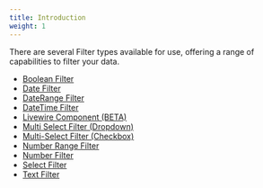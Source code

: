 ```yaml
---
title: Introduction
weight: 1
---
```


There are several Filter types available for use, offering a range of capabilities to filter your data.

<ul>
    <li>
        <a href="https://rappasoft.com/docs/laravel-livewire-tables/v3/filter-types/filters-boolean">Boolean Filter</a>
    </li>
    <li>
        <a href="https://rappasoft.com/docs/laravel-livewire-tables/v3/filter-types/filters-date">Date Filter</a>
    </li>
    <li>
        <a href="https://rappasoft.com/docs/laravel-livewire-tables/v3/filter-types/filters-daterange">DateRange Filter</a>
    </li>
    <li>
        <a href="https://rappasoft.com/docs/laravel-livewire-tables/v3/filter-types/filters-datetime">DateTime Filter</a>
    </li>
        <li>
        <a href="https://rappasoft.com/docs/laravel-livewire-tables/v3/filter-types/filters-livewire-component">Livewire Component (BETA)</a>
    </li>
    <li>
        <a href="https://rappasoft.com/docs/laravel-livewire-tables/v3/filter-types/filters-multiselect-dropdown">Multi Select Filter (Dropdown)</a>
    </li>
    <li>
        <a href="https://rappasoft.com/docs/laravel-livewire-tables/v3/filter-types/filters-multiselect">Multi-Select Filter (Checkbox)</a>
    </li>
    <li>
        <a href="https://rappasoft.com/docs/laravel-livewire-tables/v3/filter-types/filters-number-range">Number Range Filter</a>
    </li>
    <li>
        <a href="https://rappasoft.com/docs/laravel-livewire-tables/v3/filter-types/filters-number">Number Filter</a>
    </li>
    <li>
        <a href="https://rappasoft.com/docs/laravel-livewire-tables/v3/filter-types/filters-select">Select Filter</a>
    </li>
    <li>
        <a href="https://rappasoft.com/docs/laravel-livewire-tables/v3/filter-types/filters-text">Text Filter</a>
    </li>
</ul>